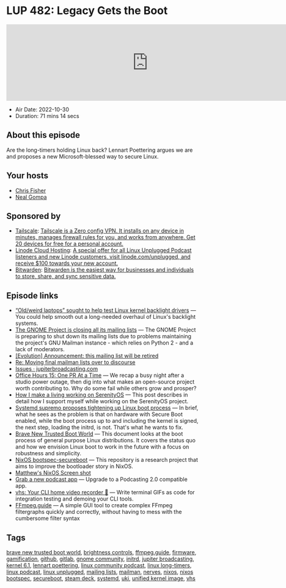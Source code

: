 # LUP 482: Legacy Gets the Boot

<iframe src="https://player.fireside.fm/v2/RUkczH-V+9xZqpW4p?theme=dark" width="740" height="200" frameborder="0" scrolling="no"></iframe>

* Air Date: 2022-10-30
* Duration: 71 mins 14 secs

## About this episode

Are the long-timers holding Linux back? Lennart Poettering argues we are and proposes a new Microsoft-blessed way to secure Linux.

## Your hosts
* [Chris Fisher](https://linuxunplugged.com/hosts/chrislas)
* [Neal Gompa](https://linuxunplugged.com/guests/nealgompa)

## Sponsored by

  * [Tailscale](http://tailscale.com/): [Tailscale is a Zero config VPN. It installs on any device in minutes, manages firewall rules for you, and works from anywhere. Get 20 devices for free for a personal account. ](http://tailscale.com/)
  * [Linode Cloud Hosting](https://linode.com/unplugged): [A special offer for all Linux Unplugged Podcast listeners and new Linode customers, visit linode.com/unplugged, and receive $100 towards your new account. ](https://linode.com/unplugged)
  * [Bitwarden](https://bitwarden.com/linux): [Bitwarden is the easiest way for businesses and individuals to store, share, and sync sensitive data.](https://bitwarden.com/linux)



## Episode links

  * [“Old/weird laptops” sought to help test Linux kernel backlight drivers](https://arstechnica.com/gadgets/2022/10/linux-kernel-needs-your-help-testing-backlight-drivers-on-old-weird-laptops/ "“Old/weird laptops” sought to help test Linux kernel backlight drivers") — You could help smooth out a long-needed overhaul of Linux's backlight systems. 
  * [The GNOME Project is closing all its mailing lists](https://www.theregister.com/2022/10/27/the_gnome_project_is_closing/ "The GNOME Project is closing all its mailing lists") — The GNOME Project is preparing to shut down its mailing lists due to problems maintaining the project's GNU Mailman instance - which relies on Python 2 - and a lack of moderators. 
  * [[Evolution] Announcement: this mailing list will be retired](https://mail.gnome.org/archives/evolution-list/2022-October/msg00128.html "\[Evolution\] Announcement: this mailing list will be retired")
  * [Re: Moving final mailman lists over to discourse](https://mail.gnome.org/archives/desktop-devel-list/2022-September/msg00018.html "Re: Moving final mailman lists over to discourse")
  * [Issues · jupiterbroadcasting.com](https://github.com/JupiterBroadcasting/jupiterbroadcasting.com/issues "Issues · jupiterbroadcasting.com")
  * [Office Hours 15: One PR At a Time](https://www.officehours.hair/15 "Office Hours 15: One PR At a Time") — We recap a busy night after a studio power outage, then dig into what makes an open-source project worth contributing to. Why do some fail while others grow and prosper?
  * [How I make a living working on SerenityOS](https://awesomekling.github.io/How-I-make-a-living-working-on-SerenityOS/ "How I make a living working on SerenityOS") — This post describes in detail how I support myself while working on the SerenityOS project. 
  * [Systemd supremo proposes tightening up Linux boot process](https://www.theregister.com/2022/10/26/tightening_linux_boot_process_microsoft_poettering/ "Systemd supremo proposes tightening up Linux boot process") — In brief, what he sees as the problem is that on hardware with Secure Boot enabled, while the boot process up to and including the kernel is signed, the next step, loading the initrd, is not. That's what he wants to fix.
  * [Brave New Trusted Boot World](https://0pointer.net/blog/brave-new-trusted-boot-world.html "Brave New Trusted Boot World") — This document looks at the boot process of general purpose Linux distributions. It covers the status quo and how we envision Linux boot to work in the future with a focus on robustness and simplicity.
  * [NixOS bootspec-secureboot](https://github.com/DeterminateSystems/bootspec-secureboot "NixOS bootspec-secureboot") — This repository is a research project that aims to improve the bootloader story in NixOS.
  * [Matthew's NixOS Screen shot ](https://imgur.com/pT1OtmN "Matthew's NixOS Screen shot ")
  * [Grab a new podcast app](https://podcastindex.org/apps?appTypes=app&elements=Value "Grab a new podcast app") — Upgrade to a Podcasting 2.0 compatible app.
  * [vhs: Your CLI home video recorder 📼](https://github.com/charmbracelet/vhs "vhs: Your CLI home video recorder 📼") — Write terminal GIFs as code for integration testing and demoing your CLI tools. 
  * [FFmpeg.guide](https://ffmpeg.guide/ "FFmpeg.guide") — A simple GUI tool to create complex FFmpeg filtergraphs quickly and correctly, without having to mess with the cumbersome filter syntax



## Tags

[brave new trusted boot world](https://linuxunplugged.com/tags/brave%20new%20trusted%20boot%20world), [brightness controls](https://linuxunplugged.com/tags/brightness%20controls), [ffmpeg.guide](https://linuxunplugged.com/tags/ffmpeg.guide), [firmware](https://linuxunplugged.com/tags/firmware), [gamification](https://linuxunplugged.com/tags/gamification), [github](https://linuxunplugged.com/tags/github), [gitlab](https://linuxunplugged.com/tags/gitlab), [gnome community](https://linuxunplugged.com/tags/gnome%20community), [initrd](https://linuxunplugged.com/tags/initrd), [jupiter broadcasting](https://linuxunplugged.com/tags/jupiter%20broadcasting), [kernel 6.1](https://linuxunplugged.com/tags/kernel%206.1), [lennart poettering](https://linuxunplugged.com/tags/lennart%20poettering), [linux community podcast](https://linuxunplugged.com/tags/linux%20community%20podcast), [linux long-timers](https://linuxunplugged.com/tags/linux%20long-timers), [linux podcast](https://linuxunplugged.com/tags/linux%20podcast), [linux unplugged](https://linuxunplugged.com/tags/linux%20unplugged), [mailing lists](https://linuxunplugged.com/tags/mailing%20lists), [mailman](https://linuxunplugged.com/tags/mailman), [nerves](https://linuxunplugged.com/tags/nerves), [nixos](https://linuxunplugged.com/tags/nixos), [nixos bootspec](https://linuxunplugged.com/tags/nixos%20bootspec), [secureboot](https://linuxunplugged.com/tags/secureboot), [steam deck](https://linuxunplugged.com/tags/steam%20deck), [systemd](https://linuxunplugged.com/tags/systemd), [uki](https://linuxunplugged.com/tags/uki), [unified kernel image](https://linuxunplugged.com/tags/unified%20kernel%20image), [vhs](https://linuxunplugged.com/tags/vhs)